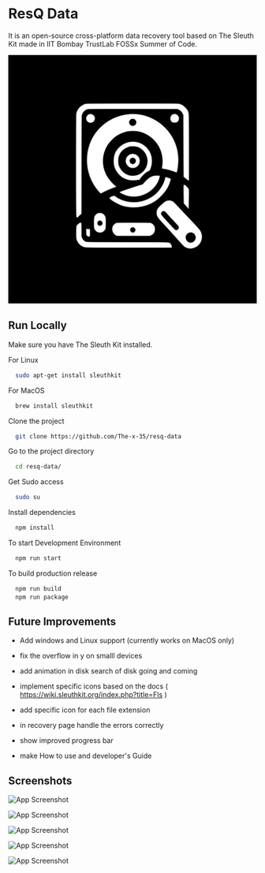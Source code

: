 
# ResQ Data

It is an open-source cross-platform data recovery tool based on The Sleuth Kit made in IIT Bombay TrustLab FOSSx Summer of Code.


![Logo](https://raw.githubusercontent.com/The-x-35/resq-data/master/assets/icon.jpg)


## Run Locally

Make sure you have The Sleuth Kit installed.

For Linux
```bash
  sudo apt-get install sleuthkit
```
For MacOS
```bash
  brew install sleuthkit
```

Clone the project

```bash
  git clone https://github.com/The-x-35/resq-data
```

Go to the project directory

```bash
  cd resq-data/
```

Get Sudo access

```bash
  sudo su 
```

Install dependencies

```bash
  npm install
```

To start Development Environment

```bash
  npm run start
```

To build production release

```bash
  npm run build
  npm run package
```

## Future Improvements

- Add windows and Linux support (currently works on MacOS only)

- fix the overflow in y on smalll devices

- add animation in disk search of disk going and coming


- implement specific icons based on the docs ( https://wiki.sleuthkit.org/index.php?title=Fls )
- add specific icon for each file extension

- in recovery page handle the errors correctly 
- show improved progress bar

- make How to use and developer's Guide


## Screenshots

![App Screenshot](https://github.com/The-x-35/resq-data/blob/master/assets/ss/Screenshot%202024-06-30%20at%203.01.27%E2%80%AFAM.png?raw=true)

![App Screenshot](https://github.com/The-x-35/resq-data/blob/master/assets/ss/Screenshot%202024-06-30%20at%203.01.43%E2%80%AFAM.png?raw=true)

![App Screenshot](https://github.com/The-x-35/resq-data/blob/master/assets/ss/Screenshot%202024-06-30%20at%203.02.20%E2%80%AFAM.png?raw=true)

![App Screenshot](https://github.com/The-x-35/resq-data/blob/master/assets/ss/Screenshot%202024-06-30%20at%203.03.37%E2%80%AFAM.png?raw=true)

![App Screenshot](https://github.com/The-x-35/resq-data/blob/master/assets/ss/Screenshot%202024-06-30%20at%203.03.57%E2%80%AFAM.png?raw=true)
